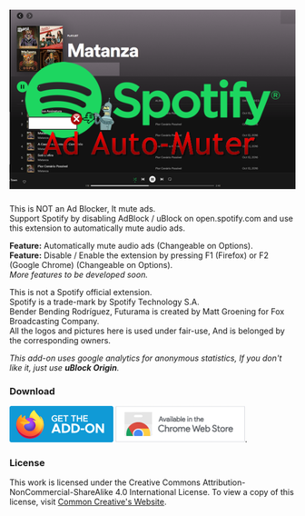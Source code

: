 ![Logo](https://raw.githubusercontent.com/ZionDevelopers/spotify-ad-auto-muter/main/images/firefox-banner.png)
====
This is NOT an Ad Blocker, It mute ads.<br/>
Support Spotify by disabling AdBlock / uBlock on open.spotify.com and use this extension to automatically mute audio ads.<!--and use this extension to close the ads as soon as possible after the Close / Skip button is available.--><br/>

<b>Feature:</b> Automatically mute audio ads (Changeable on Options).<br/>
<b>Feature:</b> Disable / Enable the extension by pressing F1 (Firefox) or F2 (Google Chrome) (Changeable on Options).<br/>
<i>More features to be developed soon. </i><br />

This is not a Spotify official extension.<br/>
Spotify is a trade-mark by Spotify Technology S.A.<br/>
Bender Bending Rodríguez, Futurama is created by Matt Groening for Fox Broadcasting Company.<br/>
All the logos and pictures here is used under fair-use, And is belonged by the corresponding owners.<br/>

<i>This add-on uses google analytics for anonymous statistics, If you don't like it, just use <b>uBlock Origin</b>.</i><br/>

### Download
[![Logo](https://raw.githubusercontent.com/ZionDevelopers/spotify-ad-auto-muter/main/images/firefox-button.png)][Firefox] [![Logo](https://raw.githubusercontent.com/ZionDevelopers/spotify-ad-auto-muter/main/images/chrome-button.png)][GoogleChrome].

### License

This work is licensed under the Creative Commons Attribution-NonCommercial-ShareAlike 4.0 International License.
To view a copy of this license, visit [Common Creative's Website][License].

[GoogleChrome]: <https://chrome.google.com/webstore/detail/spotify-ad-auto-muter/hhlhelmnhcmphakjipgkbcjkfpkdnaag>
[Firefox]: <https://addons.mozilla.org/en-US/firefox/addon/spotify-ad-auto-muter/>
[License]: <https://creativecommons.org/licenses/by-nc-sa/4.0/>
